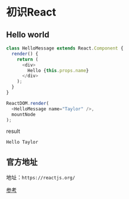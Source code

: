 # 初识React

## Hello world

```js
class HelloMessage extends React.Component {
  render() {
    return (
      <div>
        Hello {this.props.name}
      </div>
    );
  }
}

ReactDOM.render(
  <HelloMessage name="Taylor" />,
  mountNode
);
```
result
```batch
Hello Taylor
```

## 官方地址

  地址：`https://reactjs.org/`
  
  [参考](https://reactjs.org/)